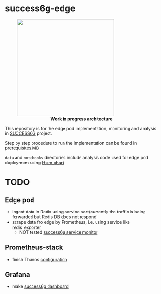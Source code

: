 # success6g-edge

<figure>
<img src="https://github.com/5uperpalo/success6g-edge/tree/main/img/success6g_edge_architecture.png" height="320"/>
<figcaption align = "center"><b>Work in progress architecture</b></figcaption>
</figure>

This repository is for the edge pod implementation, monitoring and analysis in [SUCCESS6G](https://success-6g-project.cttc.es/) project.

Step by step procedure to run the implementation can be found in [prerequisites.MD](https://github.com/5uperpalo/success6g-edge/prerequisites.MD)

`data` and `notebooks` directories include analysis code used for edge pod deployment using [Helm chart](https://github.com/5uperpalo/success6g-edge-helm-chart)

# TODO

## Edge pod
* ingest data in Redis using service port(currently the traffic is being forwarded but Redis DB does not respond)
* scrape data fro edge by Prometheus, i.e. using service like [redis_exporter](https://github.com/5uperpalo/success6g-edge/configs/prometheus_kepler_service_monitor.yaml)
  * NOT tested [success6g service monitor](https://github.com/5uperpalo/success6g-edge/prometheus_success6g_edge_service_monitor.yaml)

## Prometheus-stack
* finish Thanos [configuration](https://github.com/5uperpalo/success6g-edge/configs/prometheus_stack.yaml)

## Grafana
* make [success6g dashboard](https://github.com/5uperpalo/success6g-edge/configs/success6g_dashboard.json)

